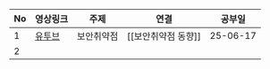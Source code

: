 
| No  | **영상링크**                                           | **주제** | **연결**       | 공부일      |
| --- | -------------------------------------------------- | ------ | ------------ | -------- |
| 1   | [유투브](https://www.youtube.com/watch?v=JjXCPMlzPp8) | 보안취약점  | [[보안취약점 동향]] | 25-06-17 |
| 2   |                                                    |        |              |          |
